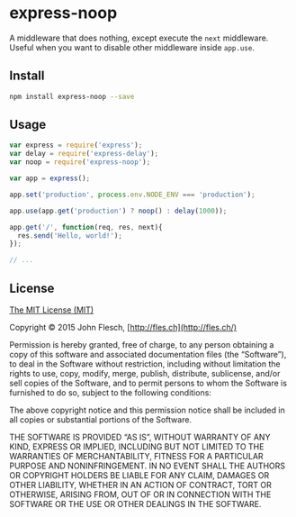 # express-noop

A middleware that does nothing, except execute the `next` middleware. Useful when you want to disable other middleware inside `app.use`.

## Install

```bash
npm install express-noop --save
```

## Usage

```javascript
var express = require('express');
var delay = require('express-delay');
var noop = require('express-noop');

var app = express();

app.set('production', process.env.NODE_ENV === 'production');

app.use(app.get('production') ? noop() : delay(1000));

app.get('/', function(req, res, next){
  res.send('Hello, world!');
});

// ...
```

## License

[The MIT License (MIT)](http://flesch.mit-license.org/)

Copyright © 2015 John Flesch, [http://fles.ch](http://fles.ch/)

Permission is hereby granted, free of charge, to any person obtaining a copy of this software and associated documentation files (the “Software”), to deal in the Software without restriction, including without limitation the rights to use, copy, modify, merge, publish, distribute, sublicense, and/or sell copies of the Software, and to permit persons to whom the Software is furnished to do so, subject to the following conditions:

The above copyright notice and this permission notice shall be included in all copies or substantial portions of the Software.

THE SOFTWARE IS PROVIDED “AS IS”, WITHOUT WARRANTY OF ANY KIND, EXPRESS OR IMPLIED, INCLUDING BUT NOT LIMITED TO THE WARRANTIES OF MERCHANTABILITY, FITNESS FOR A PARTICULAR PURPOSE AND NONINFRINGEMENT. IN NO EVENT SHALL THE AUTHORS OR COPYRIGHT HOLDERS BE LIABLE FOR ANY CLAIM, DAMAGES OR OTHER LIABILITY, WHETHER IN AN ACTION OF CONTRACT, TORT OR OTHERWISE, ARISING FROM, OUT OF OR IN CONNECTION WITH THE SOFTWARE OR THE USE OR OTHER DEALINGS IN THE SOFTWARE.